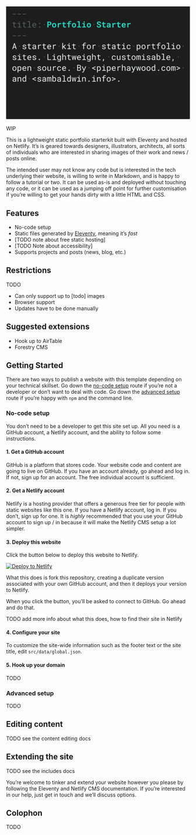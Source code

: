 ![](/content/media/poster.gif)

WIP

This is a lightweight static portfolio starterkit built with Eleventy and hosted on Netlify. It’s is geared towards designers, illustrators, architects, all sorts of individuals who are interested in sharing images of their work and news / posts online.

The intended user may not know any code but is interested in the tech underlying their website, is willing to write in Markdown, and is happy to follow a tutorial or two. It can be used as-is and deployed without touching any code, or it can be used as a jumping off point for further customisation if you’re willing to get your hands dirty with a little HTML and CSS.

## Features

- No-code setup
- Static files generated by [Eleventy](https://www.11ty.dev/), meaning it’s _fast_
- [TODO note about free static hosting]
- [TODO Note about accessibility]
- Supports projects and posts (news, blog, etc.)

## Restrictions

TODO

- Can only support up to [todo] images
- Browser support
- Updates have to be done manually

## Suggested extensions

- Hook up to AirTable
- Forestry CMS

## Getting Started

There are two ways to publish a website with this template depending on your technical skillset. Go down the [no-code setup](#) route if you’re not a developer or don’t want to deal with code. Go down the [advanced setup](#) route if you’re happy with `npm` and the command line.

### No-code setup

You don’t need to be a developer to get this site set up. All you need is a GitHub account, a Netlify account, and the ability to follow some instructions.

#### 1. Get a GitHub account

GitHub is a platform that stores code. Your website code and content are going to live on GitHub. If you have an account already, go ahead and log in. If not, sign up for an account. The free individual account is sufficient.

#### 2. Get a Netlify account

Netlify is a hosting provider that offers a generous free tier for people with static websites like this one. If you have a Netlify account, log in. If you don’t, sign up for one. It is _highly_ recommended that you use your GitHub account to sign up / in because it will make the Netlify CMS setup a lot simpler.

#### 3. Deploy this website

Click the button below to deploy this website to Netlify.

[![Deploy to Netlify](https://www.netlify.com/img/deploy/button.svg)](https://app.netlify.com/start/deploy?repository=https://github.com/sb-ph/portfolio-2020)

What this does is fork this repository, creating a duplicate version associated with your own GitHub account, and then it deploys your version to Netlify.

When you click the button, you’ll be asked to connect to GitHub. Go ahead and do that.

TODO add more info about what this does, how to find their site in Netlify

#### 4. Configure your site

To customize the site-wide information such as the footer text or the site title, edit `src/data/global.json`.

#### 5. Hook up your domain

TODO

### Advanced setup

TODO

## Editing content

TODO see the content editing docs

## Extending the site

TODO see the includes docs

You’re welcome to tinker and extend your website however you please by following the Eleventy and Netlify CMS documentation. If you’re interested in our help, just get in touch and we’ll discuss options.

## Colophon

TODO
